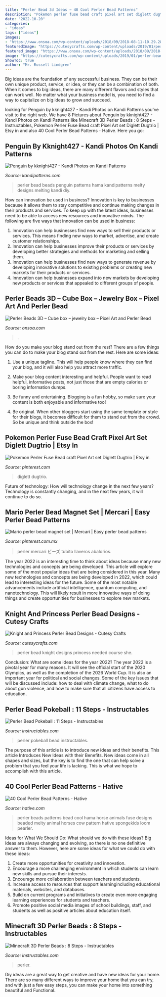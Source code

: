 ```yaml
---
title: "Perler Bead 3d Ideas ~ 40 Cool Perler Bead Patterns"
description: "Pokemon perler fuse bead craft pixel art set diglett dugtrio"
date: "2022-10-20"
categories:
- "ideas"
tags: ["ideas"]
images:
- "https://www.onsoa.com/wp-content/uploads/2018/09/2018-08-11-10.29.28.jpg"
featuredImage: "https://cutesycrafts.com/wp-content/uploads/2019/01/perler-bead-patterns05.jpg"
featured_image: "https://www.onsoa.com/wp-content/uploads/2018/09/2018-08-11-10.29.28.jpg"
image: "https://cutesycrafts.com/wp-content/uploads/2019/01/perler-bead-patterns05.jpg"
ShowToc: true
author: "Mr. Russell Lindgren"
---
```



Big ideas are the foundation of any successful business. They can be their own unique product, service, or idea, or they can be a combination of both. When it comes to big ideas, there are many different flavors and styles that can work well. No matter what your business model is, you need to find a way to capitalize on big ideas to grow and succeed.

	

		
looking for Penguin by kknight427 - Kandi Photos on Kandi Patterns you've visit to the right web. We have 8 Pictures about Penguin by kknight427 - Kandi Photos on Kandi Patterns like Minecraft 3D Perler Beads : 8 Steps - Instructables, Pokemon Perler Fuse Bead craft Pixel Art set Diglett Dugtrio | Etsy in and also 40 Cool Perler Bead Patterns - Hative. Here you go:
		
    
## Penguin By Kknight427 - Kandi Photos On Kandi Patterns

<img loading=lazy src="https://photos.kandipatterns.com/619293e1-f40e-4c9d-9099-3caf113c4ebd/20150923_093501.resize_700x.jpg" onerror="this.onerror=null;this.src='https://tse4.mm.bing.net/th?id=OIP.BktyI4cWtY2_W0aO7uCNfAHaNK&amp;pid=15.1';" alt="Penguin by kknight427 - Kandi Photos on Kandi Patterns">

_Source: kandipatterns.com_

>perler bead beads penguin patterns hama kandipatterns melty designs melting kandi diy. 

	

How can innovation be used in business?
Innovation is key to businesses because it allows them to stay competitive and continue making changes in their products and services. To keep up with the latest ideas, businesses need to be able to access new resources and innovative minds. The following are five ways that innovation can be used in business: 
1. Innovation can help businesses find new ways to sell their products or services. This means finding new ways to market, advertise, and create customer relationships. 
2. Innovation can help businesses improve their products or services by developing better strategies and methods for marketing and selling them. 
3. Innovation can help businesses find new ways to generate revenue by developing innovative solutions to existing problems or creating new markets for their products or services. 
4. Innovation can help businesses expand into new markets by developing new products or services that appealed to different groups of people. 

    
## Perler Beads 3D – Cube Box – Jewelry Box – Pixel Art And Perler Bead

<img loading=lazy src="https://www.onsoa.com/wp-content/uploads/2018/09/2018-08-11-10.29.28.jpg" onerror="this.onerror=null;this.src='https://tse2.mm.bing.net/th?id=OIP.WgJugIgmkLFmlZmdlmIExwHaJ4&amp;pid=15.1';" alt="Perler Beads 3D – Cube box – jewelry box – Pixel Art and Perler Bead">

_Source: onsoa.com_

>. 

	

How do you make your blog stand out from the rest?
There are a few things you can do to make your blog stand out from the rest. Here are some ideas: 
1. Use a unique tagline. This will help people know where they can find your blog, and it will also help you attract more traffic.

2. Make your blog content interesting and helpful. People want to read helpful, informative posts, not just those that are empty calories or boring information dumps.

3. Be funny and entertaining. Blogging is a fun hobby, so make sure your content is both enjoyable and informative too!

4. Be original. When other bloggers start using the same template or style for their blogs, it becomes difficult for them to stand out from the crowd. So be unique and think outside the box!


    
## Pokemon Perler Fuse Bead Craft Pixel Art Set Diglett Dugtrio | Etsy In

<img loading=lazy src="https://i.pinimg.com/736x/25/04/06/250406a63849619f5cf56718dc790d78.jpg" onerror="this.onerror=null;this.src='https://tse4.mm.bing.net/th?id=OIP.gJz9VA7iqS0CPoz72X291QHaFu&amp;pid=15.1';" alt="Pokemon Perler Fuse Bead craft Pixel Art set Diglett Dugtrio | Etsy in">

_Source: pinterest.com_

>diglett dugtrio. 

	

Future of technology: How will technology change in the next few years?
Technology is constantly changing, and in the next few years, it will continue to do so.

    
## Mario Perler Bead Magnet Set | Mercari | Easy Perler Bead Patterns

<img loading=lazy src="https://i.pinimg.com/736x/82/16/f7/8216f746f577449dce3cb85b871f8227.jpg" onerror="this.onerror=null;this.src='https://tse4.mm.bing.net/th?id=OIP.5hcL8xGLCg6ajZcOxjUDQgHaJ3&amp;pid=15.1';" alt="Mario perler bead magnet set | Mercari | Easy perler bead patterns">

_Source: pinterest.com.mx_

>perler mercari ビーズ tubito llaveros abalorios. 

	

The year 2022 is an interesting time to think about ideas because many new technologies and concepts are being developed. This article will explore some of the most popular ideas that are being considered in this year.
Many new technologies and concepts are being developed in 2022, which could lead to interesting ideas for the future. Some of the most notable advancements include artificial intelligence, quantum computing, and nanotechnology. This will likely result in more innovative ways of doing things and create opportunities for businesses to explore new markets.

    
## Knight And Princess Perler Bead Designs - Cutesy Crafts

<img loading=lazy src="https://cutesycrafts.com/wp-content/uploads/2019/01/perler-bead-patterns05.jpg" onerror="this.onerror=null;this.src='https://tse4.mm.bing.net/th?id=OIP.XIXudRh-htj1Mu6OdiJIfgHaLH&amp;pid=15.1';" alt="Knight and Princess Perler Bead Designs - Cutesy Crafts">

_Source: cutesycrafts.com_

>perler bead knight designs princess needed course she. 

	

Conclusion: What are some ideas for the year 2022?
The year 2022 is a pivotal year for many reasons. It will see the official start of the 2020 Olympics, as well as the completion of the 2026 World Cup. It is also an important year for political and social changes. Some of the key issues that will be discussed include: how to deal with climate change, what to do about gun violence, and how to make sure that all citizens have access to education.

    
## Perler Bead Pokeball : 11 Steps - Instructables

<img loading=lazy src="https://cdn.instructables.com/ORIG/FK0/7QUA/GUFX5GHZ/FK07QUAGUFX5GHZ.jpg" onerror="this.onerror=null;this.src='https://tse3.mm.bing.net/th?id=OIP.JzdhDksyJatf-qPtptQJXQHaEZ&amp;pid=15.1';" alt="Perler Bead Pokeball : 11 Steps - Instructables">

_Source: instructables.com_

>perler pokeball bead instructables. 

	

The purpose of this article is to introduce new ideas and their benefits.
This article Introduces New Ideas with their Benefits. New ideas come in all shapes and sizes, but the key is to find the one that can help solve a problem that you feel your life is lacking. This is what we hope to accomplish with this article.

    
## 40 Cool Perler Bead Patterns - Hative

<img loading=lazy src="https://hative.com/wp-content/uploads/2014/04/perler-beads-patterns/15-horse-perler-beads-patterns.jpg" onerror="this.onerror=null;this.src='https://tse1.mm.bing.net/th?id=OIP.iTzn_gFr88Mhb66mBLKYYQHaHa&amp;pid=15.1';" alt="40 Cool Perler Bead Patterns - Hative">

_Source: hative.com_

>perler beads patterns bead cool hama horse animals fuse designs beaded melty animal horses cow pattern hative spongekids loom pearler. 

	

Ideas for What We Should Do: What should we do with these ideas?
Big Ideas are always changing and evolving, so there is no one definitive answer to them. However, here are some ideas for what we could do with these ideas: 
1. Create more opportunities for creativity and innovation. 
2. Encourage a more challenging environment in which students can learn new skills and pursue their interests. 
3. Encourage more collaboration between teachers and students. 
4. Increase access to resources that support learningincluding educational materials, websites, and databases. 
5. Build on current programs and initiatives to create even more engaging learning experiences for students and teachers. 
6. Promote positive social media images of school buildings, staff, and students as well as positive articles about education itself.

    
## Minecraft 3D Perler Beads : 8 Steps - Instructables

<img loading=lazy src="https://cdn.instructables.com/ORIG/FTY/T6H6/I1CC2CLW/FTYT6H6I1CC2CLW.jpg" onerror="this.onerror=null;this.src='https://tse3.mm.bing.net/th?id=OIP.jCv3_HrQEjS5GFufs7YKQQHaJ6&amp;pid=15.1';" alt="Minecraft 3D Perler Beads : 8 Steps - Instructables">

_Source: instructables.com_

>perler. 

	

Diy ideas are a great way to get creative and have new ideas for your home. There are so many different ways to improve your home that you can try, and with just a few easy steps, you can make your home into something beautiful and Functional.

